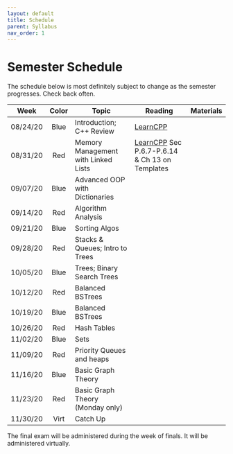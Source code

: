 ```yaml
---
layout: default
title: Schedule
parent: Syllabus
nav_order: 1
---
```


# Semester Schedule

The schedule below is most definitely subject to change as the semester progresses. Check back often. 


|Week      |Color|Topic                                  |Reading            |Materials                          |
|----------|:---:|---------------------------------------|-------------------|-----------------------------------|
|08/24/20  |Blue |Introduction; C++ Review               | [LearnCPP](https://learncpp.com)  |   | 
|08/31/20  |Red  |Memory Management with Linked Lists    | [LearnCPP](/mnt/qnap-media/Boys/Aug2020-03) Sec P.6.7-P.6.14 & Ch 13 on Templates |   | 
|09/07/20  |Blue |Advanced OOP with Dictionaries         |   |   | 
|09/14/20  |Red  |Algorithm Analysis                     |   |   |    
|09/21/20  |Blue |Sorting Algos                          |   |   |    
|09/28/20  |Red  |Stacks & Queues; Intro to Trees        |   |   |   
|10/05/20  |Blue |Trees; Binary Search Trees             |   |   |    
|10/12/20  |Red  |Balanced BSTrees                       |   |   |    
|10/19/20  |Blue |Balanced BSTrees                       |   |   |    
|10/26/20  |Red  |Hash Tables                            |   |   |    
|11/02/20  |Blue |Sets                                   |   |   |    
|11/09/20  |Red  |Priority Queues and heaps              |   |   |    
|11/16/20  |Blue |Basic Graph Theory                     |   |   |    
|11/23/20  |Red  |Basic Graph Theory (Monday only)       |   |   |   
|11/30/20  |Virt |Catch Up                               |   |   |    

The final exam will be administered during the week of finals.  It will be administered virtually. 
